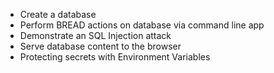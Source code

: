  - Create a database
 - Perform BREAD actions on database via command line app
 - Demonstrate an SQL Injection attack
 - Serve database content to the browser
 - Protecting secrets with Environment Variables